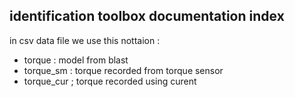 ## identification toolbox documentation index 

in csv data file we use this nottaion :

- torque : model from blast
- torque_sm : torque recorded from torque sensor
- torque_cur ; torque recorded using curent 